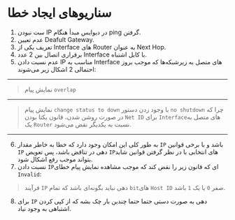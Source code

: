 # سناریو‌های ایجاد خطا
1. ست نبودن IP در دیوایس مبدأ هنگام ping گرفتن.
2. عدم تعیین Deafult Gateway.
3. تعریف یکی از Interface های Router به عنوان Next Hop.
4. برقراری اتصال بین 2 عدد Interface با کابل اشتباه.
5. عدم نسبت دادن IP مناسب به Interface های متصل به زیرشبکه‌ها که موجب بروز احتمالی 2 اشکال زیر می‌شوند:
---
> نمایش پیام `overlap`
---
> نمایش پیام `change status to down` با وجود زدن دستور `no shutdown` چرا که در صورت روشن شدن، قانون یکتا بودن `Net ID` برای `Interface`های متصل به یک `Router` نسبت به یکدیگر نقض می‌شود.
---
6. به طور کلی این امکان وجود دارد که خطا به خاطر مقدار `IP` باشد و با برخی قوانین `IP` دهی در تناقض باشد، پس تعویض `IP`های انتخابی با در نظر گرفتن قوانین شاید بتواند موجب رفع اشکال شود.
7. نسبت دادن `IP`ای که قانون زیر را نقض کند که موجب مشاهده نمایش پیام خطای `Invalid`:

> فرآیند `IP` دهی نباید بگونه‌ای باشد که تمام `bit`های `Host ID` صفر `0` یا یک `1` باشد.

8. برای `IP` دهی به صورت دستی حتما حتما چندین بار چک بشه که از کپی کردن اشتباهی به وجود نیاد.